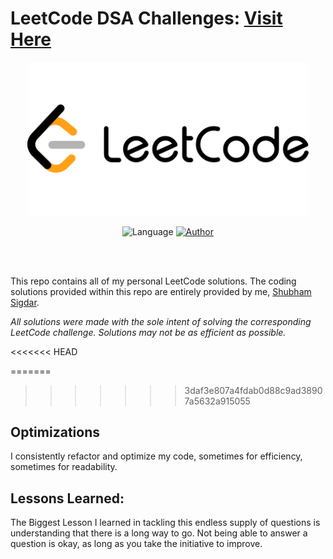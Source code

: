 # LeetCode DSA Challenges: <a target="_blank" href="https://leetcode.com/shubhamsigdar/" >Visit Here</a> 

<div align="center">
<a href = 'https://leetcode.com/shubhamsigdar/'><img src="https://github.com/CrutchTheClutch/LeetCode/raw/master/logo.png" width="450" height="auto"/></a>

 ![Language](https://img.shields.io/badge/Language-Python-orange.svg?logo=Python&logoColor=yellow)
[![Author](https://img.shields.io/badge/Author-Shubham%20Sigdar-blue.svg?style=flat)](https://leetcode.com/shubhamsigdar/)

</div>
</br>
</br>


This repo contains all of my personal LeetCode solutions. The coding solutions provided within this repo are entirely provided by me, [Shubham Sigdar](https://leetcode.com/shubhamsigdar/).

_All solutions were made with the sole intent of solving the corresponding LeetCode challenge. Solutions may not be as efficient as possible._

<<<<<<< HEAD
<!-- ## LeetCode Stats
<div align="center">

<a href="https://github.com/shubhamsigdar1/Leetcode">
  <img alt="LeetCode Stat Card" src="https://apu5rh8gxk.execute-api.us-east-1.amazonaws.com/default/leetcode-stats?username=shubhamsigdar" width="400"/>
</a>
</div> -->
<!-- <h1 align="center">LeetCode</h1>
	
	
<p align="center" dir="auto">
	<a href="https://github.com/shubhamsigdar1/Leetcode">
		<img alt="LeetCode Stat Card" src="https://leetcode-stats-six.vercel.app/api?username=shubhamsigdar&theme=dark" width="400"/>
        </a>

</p> -->
=======
>>>>>>> 3daf3e807a4fdab0d88c9ad38907a5632a915055

## Optimizations

I consistently refactor and optimize my code, sometimes for efficiency, sometimes for readability. 

## Lessons Learned:

The Biggest Lesson I learned in tackling this endless supply of questions is understanding that there is a long way to go. Not being able to answer a question is okay, as long as you take the initiative to improve.

